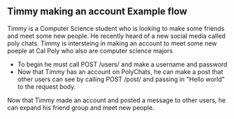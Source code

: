 ## Timmy making an account Example flow

Timmy is a Computer Science student who is looking to make some friends and meet some new people. He recently heard of a new social media called poly chats. Timmy is intersteing in making an account to 
meet some new poeple at Cal Poly who also are computer science majors
- To begin he must call POST /users/ and make a username and password
- Now that Timmy has an account on PolyChats, he can make a post that other users can see by calling POST /post/ and passing in "Hello world" to the request body.

Now that Timmy made an account and posted a message to other users, he can expand his friend group and meet new people.
